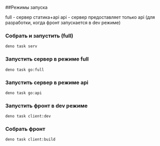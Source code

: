 ##Режимы запуска

full - сервер статика+api
api - сервер предоставляет только api (для разработки, когда фронт запускается в dev режиме)


### Собрать и запустить (full)

`deno task serv`

### Запустить сервер в режиме full

`deno task go:full`

### Запустить сервер в режиме api

`deno task go:api`

### Запустить фронт в dev режиме

`deno task client:dev`

### Собрать фронт

`deno task client:build`
